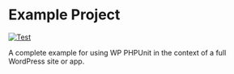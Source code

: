# Example Project

[![Test](https://github.com/wp-phpunit/example-project/actions/workflows/test.yml/badge.svg)](https://github.com/wp-phpunit/example-project/actions/workflows/test.yml)

A complete example for using WP PHPUnit in the context of a full WordPress site or app.
